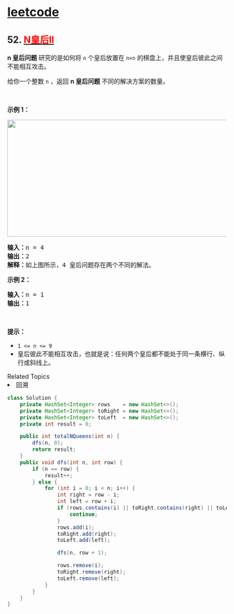 # [leetcode](../leetcode.md)

## 52. [<font color=red>N皇后II</font>](https://leetcode-cn.com/problems/n-queens-ii)

<p><strong>n 皇后问题</strong> 研究的是如何将 <code>n</code> 个皇后放置在 <code>n×n</code> 的棋盘上，并且使皇后彼此之间不能相互攻击。</p>

<p>给你一个整数 <code>n</code> ，返回 <strong>n 皇后问题</strong> 不同的解决方案的数量。</p>

<p> </p>

<div class="original__bRMd">
<div>
<p><strong>示例 1：</strong></p>
<img alt="" src="https://assets.leetcode.com/uploads/2020/11/13/queens.jpg" style="width: 600px; height: 268px;" />
<pre>
<strong>输入：</strong>n = 4
<strong>输出：</strong>2
<strong>解释：</strong>如上图所示，4 皇后问题存在两个不同的解法。
</pre>

<p><strong>示例 2：</strong></p>

<pre>
<strong>输入：</strong>n = 1
<strong>输出：</strong>1
</pre>

<p> </p>

<p><strong>提示：</strong></p>

<ul>
	<li><code>1 <= n <= 9</code></li>
	<li>皇后彼此不能相互攻击，也就是说：任何两个皇后都不能处于同一条横行、纵行或斜线上。</li>
</ul>
</div>
</div>
<div><div>Related Topics</div><div><li>回溯</li></div></div>

```java
class Solution {
	private HashSet<Integer> rows    = new HashSet<>();
	private HashSet<Integer> toRight = new HashSet<>();
	private HashSet<Integer> toLeft  = new HashSet<>();
	private int result = 0;

	public int totalNQueens(int n) {
		dfs(n, 0);
		return result;
	}
	public void dfs(int n, int row) {
		if (n == row) {
			result++;
		} else {
			for (int i = 0; i < n; i++) {
				int right = row - i;
				int left = row + i;
				if (rows.contains(i) || toRight.contains(right) || toLeft.contains(left)) {
					continue;
				}
				rows.add(i);
				toRight.add(right);
				toLeft.add(left);

				dfs(n, row + 1);

				rows.remove(i);
				toRight.remove(right);
				toLeft.remove(left);
			}
		}
	}
}
```